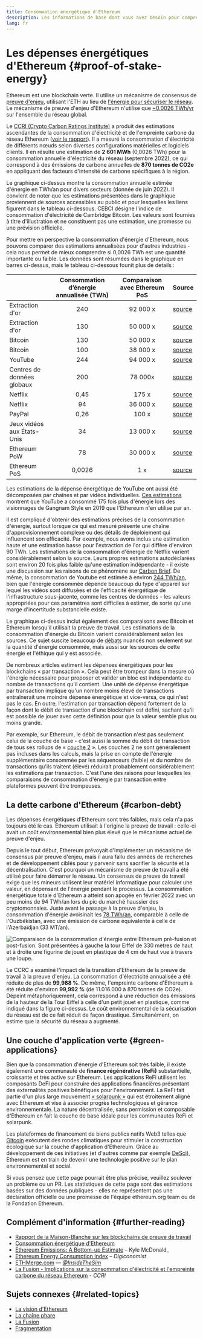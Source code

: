 ```yaml
---
title: Consommation énergétique d'Ethereum
description: Les informations de base dont vous avez besoin pour comprendre la consommation d'énergie d'Ethereum.
lang: fr
---
```


# Les dépenses énergétiques d'Ethereum {#proof-of-stake-energy}

Ethereum est une blockchain verte. Il utilise un mécanisme de consensus de [preuve d'enjeu](/developers/docs/consensus-mechanisms/pos), utilisant l'ETH au lieu de [l'énergie pour sécuriser le réseau](/developers/docs/consensus-mechanisms/pow). Le mécanisme de preuve d'enjeu d'Ethereum n'utilise que [~0.0026 TWh/yr](https://carbon-ratings.com/eth-report-2022) sur l'ensemble du réseau global.

Le [CCRI (Crypto Carbon Ratings Institute)](https://carbon-ratings.com) a produit des estimations ascendantes de la consommation d'électricité et de l'empreinte carbone du réseau Ethereum ([voir le rapport](https://carbon-ratings.com/eth-report-2022)). Il a mesuré la consommation d'électricité de différents nœuds selon diverses configurations matérielles et logiciels clients. Il en résulte une estimation de **2 601 MWh** (0,0026 TWh) pour la consommation annuelle d'électricité du réseau (septembre 2022), ce qui correspond à des émissions de carbone annuelles de **870 tonnes de CO2e** en appliquant des facteurs d'intensité de carbone spécifiques à la région.

<EnergyConsumptionChart />

Le graphique ci-dessus montre la consommation annuelle estimée d'énergie en TWh/an pour divers secteurs (donnée de juin 2022). Il convient de noter que les estimations présentées dans le graphique proviennent de sources accessibles au public et pour lesquelles les liens figurent dans le tableau ci-dessous. CEBCI désigne l'indice de consommation d'électricité de Cambridge Bitcoin. Les valeurs sont fournies à titre d'illustration et ne constituent pas une estimation, une promesse ou une prévision officielle.

Pour mettre en perspective la consommation d'énergie d'Ethereum, nous pouvons comparer des estimations annualisées pour d'autres industries - cela nous permet de mieux comprendre si 0,0026 TWh est une quantité importante ou faible. Les données sont résumées dans le graphique en barres ci-dessus, mais le tableau ci-dessous founit plus de details :

|                            | Consommation d’énergie annualisée (TWh) | Comparaison avec Ethereum PoS | Source                                                                                                                                            |
| :------------------------- | :-------------------------------------: | :---------------------------: | ------------------------------------------------------------------------------------------------------------------------------------------------- |
| Extraction d'or            |                   240                   |           92 000 x            | [source](https://www.kitco.com/news/2021-05-17/Gold-s-energy-consumption-doubles-that-of-bitcoin-Galaxy-Digital.html)                             |
| Extraction d'or            |                   130                   |           50 000 x            | [source](https://ccaf.io/cbeci/index/comparisons)                                                                                                 |
| Bitcoin                    |                   130                   |           50 000 x            | [source](https://digiconomist.net/bitcoin-energy-consumption)                                                                                     |
| Bitcoin                    |                   100                   |           38 000 x            | [source](https://ccaf.io/cbeci/index/comparisons)                                                                                                 |
| YouTube                    |                   244                   |           94 000 x            | [source](https://thefactsource.com/how-much-electricity-does-youtube-use/)                                                                        |
| Centres de données globaux |                   200                   |            78 000x            | [source](https://www.iea.org/commentaries/data-centres-and-energy-from-global-headlines-to-local-headaches)                                       |
| Netflix                    |                  0,45                   |             175 x             | [source](https://s22.q4cdn.com/959853165/files/doc_downloads/2020/02/0220_Netflix_EnvironmentalSocialGovernanceReport_FINAL.pdf)                  |
| Netflix                    |                   94                    |           36 000 x            | [source](https://theshiftproject.org/en/article/unsustainable-use-online-video/)                                                                  |
| PayPal                     |                  0,26                   |             100 x             | [source](https://app.impaakt.com/analyses/paypal-consumed-264100-mwh-of-energy-in-2020-24-from-non-renewable-sources-27261)                       |
| Jeux vidéos aux États-Unis |                   34                    |           13 000 x            | [source](https://www.researchgate.net/publication/336909520_Toward_Greener_Gaming_Estimating_National_Energy_Use_and_Energy_Efficiency_Potential) |
| Ethereum PoW               |                   78                    |           30 000 x            | [source](https://digiconomist.net/ethereum-energy-consumption)                                                                                    |
| Ethereum PoS               |                 0,0026                  |              1 x              | [source](https://carbon-ratings.com/eth-report-2022)                                                                                              |

Les estimations de la dépense énergétique de YouTube ont aussi été décomposées par chaînes et par vidéos individuelles. [Ces estimations](https://thefactsource.com/how-much-electricity-does-youtube-use/) montrent que YouTube a consommé 175 fois plus d'énergie lors des visionnages de Gangnam Style en 2019 que l'Ethereum n'en utilise par an.

Il est compliqué d'obtenir des estimations précises de la consommation d'énergie, surtout lorsque ce qui est mesuré présente une chaîne d'approvisionnement complexe ou des détails de déploiement qui influencent son efficacité. Par exemple, nous avons inclus une estimation haute et une estimation basse pour l'extraction de l'or qui diffère d'environ 90 TWh. Les estimations de la consommation d'énergie de Netflix varient considérablement selon la source. Leurs propres estimations autodéclarées sont environ 20 fois plus faible qu'une estimation indépendante - il existe une discussion sur les raisons de ce phénomène sur [Carbon Brief](https://www.carbonbrief.org/factcheck-what-is-the-carbon-footprint-of-streaming-video-on-netflix). De même, la consommation de Youtube est estimée à environ [244 TWh/an](https://thefactsource.com/how-much-electricity-does-youtube-use/), bien que l'énergie consommée dépende beaucoup du type d'appareil sur lequel les vidéos sont diffusées et de l'efficacité énergétique de l'infrastructure sous-jacente, comme les centres de données - les valeurs appropriées pour ces paramètres sont difficiles à estimer, de sorte qu'une marge d'incertitude substancielle existe.

Le graphique ci-dessus inclut également des comparaisons avec Bitcoin et Ethereum lorsqu'il utilisait la preuve de travail. Les estimations de la consommation d'énergie du Bitcoin varient considérablement selon les sources. Ce sujet suscite beaucoup de [débats](https://www.coindesk.com/business/2020/05/19/the-last-word-on-bitcoins-energy-consumption/) nuancés non seulement sur la quantité d'énergie consommée, mais aussi sur les sources de cette énergie et l'éthique qui y est associée.

De nombreux articles estiment les dépenses énergétiques pour les blockchains « par transaction ». Cela peut être trompeur dans la mesure où l'énergie nécessaire pour proposer et valider un bloc est indépendante du nombre de transactions qu'il contient. Une unité de dépense énergétique par transaction implique qu'un nombre moins élevé de transactions entraînerait une moindre dépense énergétique et vice-versa, ce qui n'est pas le cas. En outre, l'estimation par transaction dépend fortement de la façon dont le débit de transaction d'une blockchain est défini, sachant qu'il est possible de jouer avec cette définition pour que la valeur semble plus ou moins grande.

Par exemple, sur Ethereum, le débit de transaction n'est pas seulement celui de la couche de base - c'est aussi la somme du débit de transaction de tous ses rollups de « [couche 2](/layer-2/) ». Les couches 2 ne sont généralement pas incluses dans les calculs, mais la prise en compte de l'énergie supplémentaire consommée par les séquenceurs (faible) et du nombre de transactions qu'ils traitent (élevé) réduirait probablement considérablement les estimations par transaction. C'est l'une des raisons pour lesquelles les comparaisons de consommation d'énergie par transaction entre plateformes peuvent être trompeuses.

## La dette carbone d'Ethereum {#carbon-debt}

Les dépenses énergétiques d'Ethereum sont très faibles, mais cela n'a pas toujours été le cas. Ethereum utilisait à l'origine la preuve de travail : celle-ci avait un coût environnemental bien plus élevé que le mécanisme actuel de preuve d'enjeu.

Depuis le tout début, Ethereum prévoyait d'implémenter un mécanisme de consensus par preuve d'enjeu, mais il aura fallu des années de recherches et de développement ciblés pour y parvenir sans sacrifier la sécurité et la décentralisation. C'est pourquoi un mécanisme de preuve de travail a été utilisé pour faire démarrer le réseau. Un consensus de preuve de travail exige que les mineurs utilisent leur matériel informatique pour calculer une valeur, en dépensant de l'énergie pendant le processus. La consommation énergétique totale d'Ethereum a atteint son apogée en février 2022 avec un peu moins de 94 TWh/an lors du pic du marché haussier des cryptomonnaies. Juste avant le passage à la preuve d'enjeu, la consommation d'énergie avoisinait les [78 TWh/an](https://digiconomist.net/ethereum-energy-consumption), comparable à celle de l'Ouzbékistan, avec une émission de carbone équivalente à celle de l'Azerbaïdjan (33 MT/an).

![Comparaison de la consommation d'énergie entre Ethereum pré-fusion et post-fusion. Sont présentées à gauche la tour Eiffel de 330 mètres de haut et à droite une figurine de jouet en plastique de 4 cm de haut vue à travers une loupe.](energy_consumption_pre_post_merge.png)

Le CCRC a examiné l'impact de la transition d'Ethereum de la preuve de travail à la preuve d'enjeu. La consommation d'électricité annualisée a été réduite de plus de **99,988 %**. De même, l'empreinte carbone d'Ethereum a été réduite d'environ **99,992 %** (de 11.016.000 à 870 tonnes de CO2e). Dépeint métaphoriquement, cela correspond à une réduction des émissions de la hauteur de la Tour Eiffel à celle d'un petit jouet en plastique, comme indiqué dans la figure ci-dessus. Le coût environnemental de la sécurisation du réseau est de ce fait réduit de façon drastique. Simultanément, on estime que la sécurité du réseau a augmenté.

## Une couche d'application verte {#green-applications}

Bien que la consommation d'énergie d'Ethereum soit très faible, il existe également une communauté de **finance régénérative (ReFi)** substantielle, croissante et très active sur Ethereum. Les applications ReFi utilisent les composants DeFi pour construire des applications financières présentant des externalités positives bénéfiques pour l'environnement. La ReFi fait partie d'un plus large mouvement [« solarpunk »](https://en.wikipedia.org/wiki/Solarpunk) qui est étroitement aligné avec Ethereum et vise à associer progrès technologiques et gérance environnementale. La nature décentralisée, sans permission et composable d'Ethereum en fait la couche de base idéale pour les communautés ReFi et solarpunk.

Les plateformes de financement de biens publics natifs Web3 telles que [Gitcoin](https://gitcoin.co) exécutent des rondes climatiques pour stimuler la construction écologique sur la couche d'application d'Ethereum. Grâce au développement de ces initiatives (et d'autres comme par exemple [DeSci](/desci/)), Ethereum est en train de devenir une technologie positive sur le plan environnemental et social.

<InfoBanner emoji=":evergreen_tree:">
  Si vous pensez que cette page pourrait être plus précise, veuillez soulever un problème ou un PR. Les statistiques de cette page sont des estimations basées sur des données publiques - elles ne représentent pas une déclaration officielle ou une promesse de l'équipe ethereum.org team ou de la Fondation Ethereum. 
</InfoBanner>

## Complément d'information {#further-reading}

- [Rapport de la Maison-Blanche sur les blockchains de preuve de travail](https://www.whitehouse.gov/wp-content/uploads/2022/09/09-2022-Crypto-Assets-and-Climate-Report.pdf)
- [Consommation énergétique d'Ethereum](https://mirror.xyz/jmcook.eth/ODpCLtO4Kq7SCVFbU4He8o8kXs418ZZDTj0lpYlZkR8)
- [Ethereum Emissions: A Bottom-up Estimate](https://kylemcdonald.github.io/ethereum-emissions/) – Kyle McDonald\_
- [Ethereum Energy Consumption Index](https://digiconomist.net/ethereum-energy-consumption/) – _Digiconomist_
- [ETHMerge.com](https://ethmerge.com/) — _[@InsideTheSim](https://twitter.com/InsideTheSim)_
- [La Fusion - Implications sur la consommation d'électricité et l'empreinte carbone du réseau Ethereum](https://carbon-ratings.com/eth-report-2022) - _CCRI_

## Sujets connexes {#related-topics}

- [La vision d'Ethereum](/roadmap/vision/)
- [La chaîne phare](/upgrades/beacon-chain)
- [La Fusion](/upgrades/merge/)
- [Fragmentation](/upgrades/beacon-chain/)
